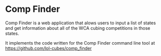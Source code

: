 # Comp Finder
Comp Finder is a web application that alows users to input a list of states 
and get information about all of the WCA cubing competitions in those states.

It implements the code written for the Comp Finder command line tool at <https://github.com/lol-cubes/comp_finder>
